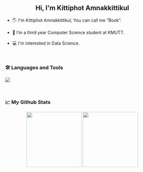 <h2 align="center"> Hi, I'm Kittiphot Amnakkittikul </h2>

<ul>
<li>🖐 I'm Kittiphot Amnakkittikul, You can call me "Book". </li><br>
<li>🌱 I’m a third year Computer Science student at KMUTT. </li><br>
<li>💻 I'm interested in Data Science. </li>
</ul>

<br>

<h3> 🛠️ Languages and Tools </h3>
<p>
  <a href="https://skillicons.dev">
    <img src="https://skillicons.dev/icons?i=python,c,cpp,html,css,javascript,mysql,git,github" />
  </a>
</p>

<br>

<h3> 📈 My Github Stats </h3>
<p align="center">
<img height="180em" src="https://github-readme-stats.vercel.app/api?username=Bookkub&show_icons=true" align = "center"/>
<img height="180em" src="https://github-readme-stats.vercel.app/api/top-langs?username=Bookkub&show_icons=true&locale=en&layout=compact" align = "center"/>
</p>



<!--
**Bookkub/Bookkub** is a ✨ _special_ ✨ repository because its `README.md` (this file) appears on your GitHub profile.

Here are some ideas to get you started:

- 🔭 I’m currently working on ...
- 🌱 I’m currently learning ...
- 👯 I’m looking to collaborate on ...
- 🤔 I’m looking for help with ...
- 💬 Ask me about ...
- 📫 How to reach me: ...
- 😄 Pronouns: ...
- ⚡ Fun fact: ...
-->
